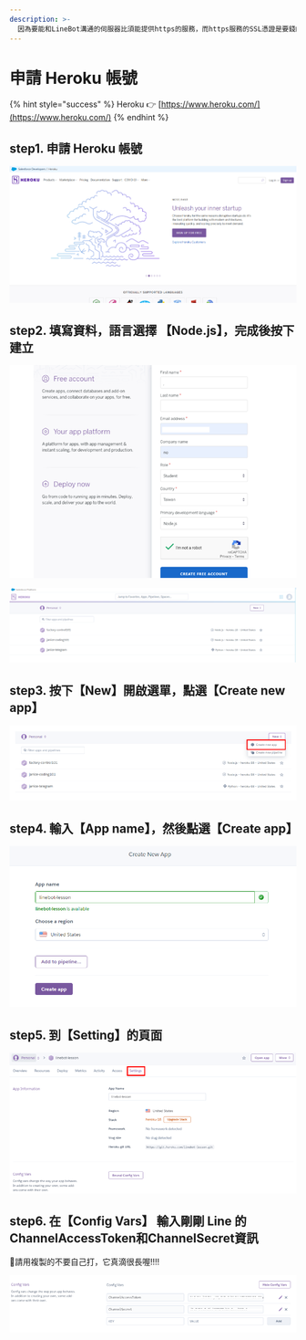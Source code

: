 ```yaml
---
description: >-
  因為要能和LineBot溝通的伺服器比須能提供https的服務，而https服務的SSL憑證是要錢的，所以我們必須找一個網路上提供的免費程式空間並且提供https的伺服器來放置程式
---
```


# 申請 Heroku 帳號

{% hint style="success" %}
Heroku 👉 [https://www.heroku.com/](https://www.heroku.com/)
{% endhint %}

## step1. 申請 Heroku 帳號

![](.gitbook/assets/image%20%2833%29.png)

## step2. 填寫資料，語言選擇 【Node.js】，完成後按下建立

![](.gitbook/assets/image.png)

![](.gitbook/assets/image%20%2842%29.png)

## step3. 按下【New】開啟選單，點選【Create new app】

![](.gitbook/assets/image%20%2837%29.png)

## step4. 輸入【App name】，然後點選【Create app】

![](.gitbook/assets/image%20%2843%29.png)

## step5. 到【Setting】的頁面

![](.gitbook/assets/image%20%2817%29.png)

## step6. 在【Config Vars】 輸入剛剛 Line 的ChannelAccessToken和ChannelSecret資訊

📢請用複製的不要自己打，它真滴很長喔!!!!

![](.gitbook/assets/image%20%2827%29%20%282%29%20%283%29.png)


